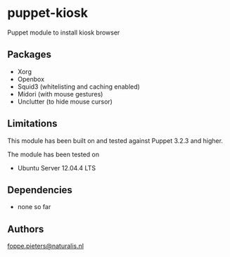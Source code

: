 puppet-kiosk
===================
Puppet module to install kiosk browser

Packages
-------------
- Xorg
- Openbox
- Squid3 (whitelisting and caching enabled)
- Midori (with mouse gestures)
- Unclutter (to hide mouse cursor)

Limitations
-------------
This module has been built on and tested against Puppet 3.2.3 and higher.

The module has been tested on
- Ubuntu Server 12.04.4 LTS

Dependencies
-------------
- none so far

Authors
-------------
<foppe.pieters@naturalis.nl>